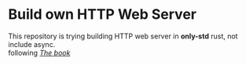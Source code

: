 # Build own HTTP Web Server
This repository is trying building HTTP web server in **only-std** rust, not include async.  
following [*The book*](https://doc.rust-lang.org/book/ch21-01-single-threaded.html)  

